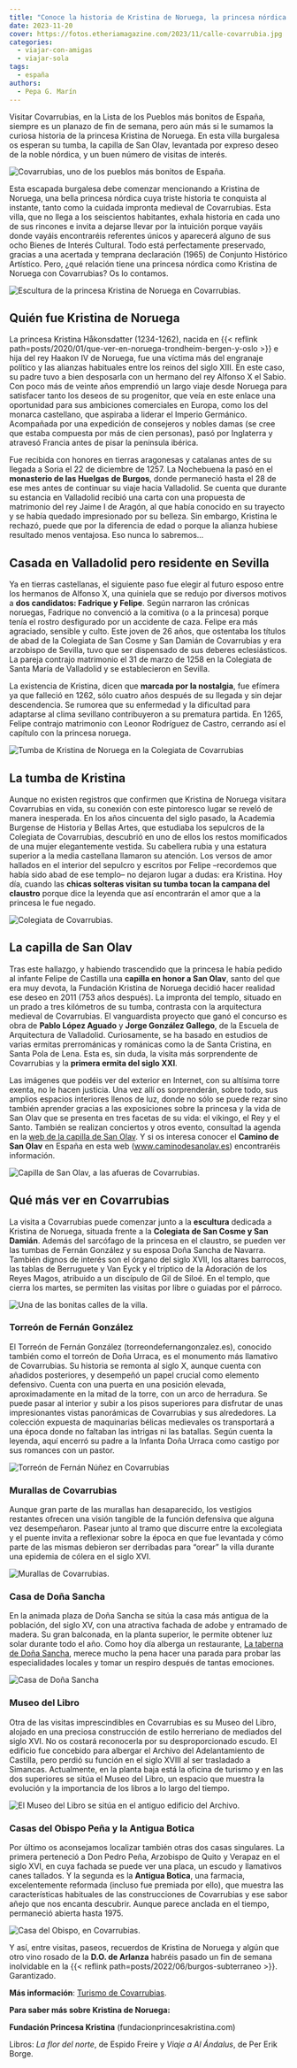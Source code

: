 ```yaml
---
title: "Conoce la historia de Kristina de Noruega, la princesa nórdica que yace en Covarrubias"
date: 2023-11-20
cover: https://fotos.etheriamagazine.com/2023/11/calle-covarrubia.jpg
categories: 
  - viajar-con-amigas
  - viajar-sola
tags: 
  - españa
authors: 
  - Pepa G. Marín
---
```


Visitar Covarrubias, en la Lista de los Pueblos más bonitos de España, siempre es un 
planazo de fin de semana, pero aún más si le sumamos la curiosa historia de la princesa 
Kristina de Noruega. En esta villa burgalesa os esperan su tumba, la capilla de San 
Olav, levantada por expreso deseo de la noble nórdica, y un buen número de visitas de 
interés. 

![Covarrubias, uno de los pueblos más bonitos de España.](https://fotos.etheriamagazine.com/2023/11/covarrubias.jpg "Covarrubias, uno de los pueblos más bonitos de España. © Etheria Magazine")

Esta escapada burgalesa debe comenzar mencionando a Kristina de Noruega, una bella 
princesa nórdica cuya triste historia te conquista al instante, tanto como la cuidada 
impronta medieval de Covarrubias. Esta villa, que no llega a los seiscientos habitantes, 
exhala historia en cada uno de sus rincones e invita a dejarse llevar por la intuición 
porque vayáis donde vayáis encontraréis referentes únicos y aparecerá alguno de sus ocho 
Bienes de Interés Cultural. Todo está perfectamente preservado, gracias a una acertada y 
temprana declaración (1965) de Conjunto Histórico Artístico. Pero, ¿qué relación tiene 
una princesa nórdica como Kristina de Noruega con Covarrubias? Os lo contamos. 

![Escultura de la princesa Kristina de Noruega en Covarrubias.](https://fotos.etheriamagazine.com/2023/11/kristina-noruega-covarrubias.jpg "Escultura de la princesa Kristina de Noruega en Covarrubias. © Etheria Magazine")

## Quién fue Kristina de Noruega

La princesa Kristina Håkonsdatter (1234-1262), nacida en {{< reflink 
path=posts/2020/01/que-ver-en-noruega-trondheim-bergen-y-oslo >}} e hija del rey Haakon 
IV de Noruega, fue una víctima más del engranaje político y las alianzas habituales 
entre los reinos del siglo XIII. En este caso, su padre tuvo a bien desposarla con un 
hermano del rey Alfonso X el Sabio. Con poco más de veinte años emprendió un largo viaje 
desde Noruega para satisfacer tanto los deseos de su progenitor, que veía en este enlace 
una oportunidad para sus ambiciones comerciales en Europa, como los del monarca 
castellano, que aspiraba a liderar el Imperio Germánico. Acompañada por una expedición 
de consejeros y nobles damas (se cree que estaba compuesta por más de cien personas), 
pasó por Inglaterra y atravesó Francia antes de pisar la península ibérica. 

Fue recibida con honores en tierras aragonesas y catalanas antes de su llegada a Soria 
el 22 de diciembre de 1257. La Nochebuena la pasó en el **monasterio de las Huelgas** 
**de Burgos**, donde permaneció hasta el 28 de ese mes antes de continuar su viaje hacia 
Valladolid. Se cuenta que durante su estancia en Valladolid recibió una carta con una 
propuesta de matrimonio del rey Jaime I de Aragón, al que había conocido en su trayecto 
y se había quedado impresionado por su belleza. Sin embargo, Kristina le rechazó, puede 
que por la diferencia de edad o porque la alianza hubiese resultado menos ventajosa. Eso 
nunca lo sabremos... 

## Casada en Valladolid pero residente en Sevilla

Ya en tierras castellanas, el siguiente paso fue elegir al futuro esposo entre los 
hermanos de Alfonso X, una quiniela que se redujo por diversos motivos a **dos 
candidatos: Fadrique y Felipe**. Según narraron las crónicas noruegas, Fadrique no 
convenció a la comitiva (o a la princesa) porque tenía el rostro desfigurado por un 
accidente de caza. Felipe era más agraciado, sensible y culto. Este joven de 26 años, 
que ostentaba los títulos de abad de la Colegiata de San Cosme y San Damián de 
Covarrubias y era arzobispo de Sevilla, tuvo que ser dispensado de sus deberes 
eclesiásticos. La pareja contrajo matrimonio el 31 de marzo de 1258 en la Colegiata de 
Santa María de Valladolid y se establecieron en Sevilla. 

La existencia de Kristina, dicen que **marcada por la nostalgia**, fue efímera ya que 
falleció en 1262, sólo cuatro años después de su llegada y sin dejar descendencia. Se 
rumorea que su enfermedad y la dificultad para adaptarse al clima sevillano 
contribuyeron a su prematura partida. En 1265, Felipe contrajo matrimonio con Leonor 
Rodríguez de Castro, cerrando así el capítulo con la princesa noruega. 

![Tumba de Kristina de Noruega en la Colegiata de Covarrubias](https://fotos.etheriamagazine.com/2023/11/covarrubias-colegiata-tumba-Kristina-wikipedia.jpg "Tumba de Kristina de Noruega en la Colegiata de Covarrubias. © Ecelan CC BY-SA 4.0")

## La tumba de Kristina

Aunque no existen registros que confirmen que Kristina de Noruega visitara Covarrubias 
en vida, su conexión con este pintoresco lugar se reveló de manera inesperada. En los 
años cincuenta del siglo pasado, la Academia Burgense de Historia y Bellas Artes, que 
estudiaba los sepulcros de la Colegiata de Covarrubias, descubrió en uno de ellos los 
restos momificados de una mujer elegantemente vestida. Su cabellera rubia y una estatura 
superior a la media castellana llamaron su atención. Los versos de amor hallados en el 
interior del sepulcro y escritos por Felipe –recordemos que había sido abad de ese 
templo– no dejaron lugar a dudas: era Kristina. Hoy día, cuando las **chicas solteras 
visitan su tumba tocan la campana del claustro** porque dice la leyenda que así 
encontrarán el amor que a la princesa le fue negado. 

![Colegiata de Covarrubias.](https://fotos.etheriamagazine.com/2023/11/colegiata-covarrubias.jpg "Colegiata de Covarrubias. © Etheria Mag.")

## La capilla de San Olav

Tras este hallazgo, y habiendo trascendido que la princesa le había pedido al infante 
Felipe de Castilla una **capilla en honor a San Olav**, santo del que era muy devota, la 
Fundación Kristina de Noruega decidió hacer realidad ese deseo en 2011 (753 años 
después). La impronta del templo, situado en un prado a tres kilómetros de su tumba, 
contrasta con la arquitectura medieval de Covarrubias. El vanguardista proyecto que ganó 
el concurso es obra de **Pablo López Aguado** y **Jorge González Gallego**, de la 
Escuela de Arquitectura de Valladolid. Curiosamente, se ha basado en estudios de varias 
ermitas prerrománicas y románicas como la de Santa Cristina, en Santa Pola de Lena. Esta 
es, sin duda, la visita más sorprendente de Covarrubias y la **primera ermita del siglo 
XXI**. 

Las imágenes que podéis ver del exterior en Internet, con su altísima torre exenta, no 
le hacen justicia. Una vez allí os sorprenderán, sobre todo, sus amplios espacios 
interiores llenos de luz, donde no sólo se puede rezar sino también aprender gracias a 
las exposiciones sobre la princesa y la vida de San Olav que se presenta en tres facetas 
de su vida: el vikingo, el Rey y el Santo. También se realizan conciertos y otros 
evento, consultad la agenda en la [web de la capilla de San 
Olav](https://www.capilladesanolav.com/). Y si os interesa conocer el **Camino de San 
Olav** en España en esta web (www.caminodesanolav.es) encontraréis información. 

![Capilla de San Olav, a las afueras de Covarrubias.](https://fotos.etheriamagazine.com/2023/11/capilla-san-olav-covarrubias.jpg "Capilla de San Olav, en el valle de Lobos, a 3 km de Covarrubias. © Turismo Rural Arlanza")

## Qué más ver en Covarrubias

La visita a Covarrubias puede comenzar junto a la **escultura** dedicada a Kristina de 
Noruega, situada frente a la **Colegiata de San Cosme y San Damián**. Además del 
sarcófago de la princesa en el claustro, se pueden ver las tumbas de Fernán González y 
su esposa Doña Sancha de Navarra. También dignos de interés son el órgano del siglo 
XVII, los altares barrocos, las tablas de Berruguete y Van Eyck y el tríptico de la 
Adoración de los Reyes Magos, atribuido a un discípulo de Gil de Siloé. En el templo, 
que cierra los martes, se permiten las visitas por libre o guiadas por el párroco. 

![Una de las bonitas calles de la villa.](https://fotos.etheriamagazine.com/2023/11/calle-covarrubia.jpg "Una de las bonitas calles de la villa con el Museo del Libro al fondo. © Turismo Covarrubias")

### Torreón de Fernán González

El Torreón de Fernán González (torreondefernangonzalez.es), conocido también como el 
torreón de Doña Urraca, es el monumento más llamativo de Covarrubias. Su historia se 
remonta al siglo X, aunque cuenta con añadidos posteriores, y desempeñó un papel crucial 
como elemento defensivo. Cuenta con una puerta en una posición elevada, aproximadamente 
en la mitad de la torre, con un arco de herradura. Se puede pasar al interior y subir a 
los pisos superiores para disfrutar de unas impresionantes vistas panorámicas de 
Covarrubias y sus alrededores. La colección expuesta de maquinarias bélicas medievales 
os transportará a una época donde no faltaban las intrigas ni las batallas. Según cuenta 
la leyenda, aquí encerró su padre a la Infanta Doña Urraca como castigo por sus romances 
con un pastor. 

![Torreón de Fernán Núñez en Covarrubias](https://fotos.etheriamagazine.com/2023/11/covarrubias-torreon-fernan-nunez.jpg "Crucero y torreón de Fernán Núñez. © Turismo Covarrubias")

### Murallas de Covarrubias

Aunque gran parte de las murallas han desaparecido, los vestigios restantes ofrecen una 
visión tangible de la función defensiva que alguna vez desempeñaron. Pasear junto al 
tramo que discurre entre la excolegiata y el puente invita a reflexionar sobre la época 
en que fue levantada y cómo parte de las mismas debieron ser derribadas para “orear” la 
villa durante una epidemia de cólera en el siglo XVI. 

![Murallas de Covarrubias.](https://fotos.etheriamagazine.com/2023/11/covarrubias-muralla.jpg "Murallas de Covarrubias junto al río Arlanza. © Etheria Mag.")

### Casa de Doña Sancha

En la animada plaza de Doña Sancha se sitúa la casa más antigua de la población, del 
siglo XV, con una atractiva fachada de adobe y entramado de madera. Su gran balconada, 
en la planta superior, le permite obtener luz solar durante todo el año. Como hoy día 
alberga un restaurante, [La taberna de Doña Sancha](https://tabernadonasancha.es/), 
merece mucho la pena hacer una parada para probar las especialidades locales y tomar un 
respiro después de tantas emociones. 

![Casa de Doña Sancha](https://fotos.etheriamagazine.com/2023/11/casa-dona-sancha-covarrubia.jpg "Casa de Doña Sancha. © Turismo Covarrubias")

### Museo del Libro

Otra de las visitas imprescindibles en Covarrubias es su Museo del Libro, alojado en una 
preciosa construcción de estilo herreriano de mediados del siglo XVI. No os costará 
reconocerla por su desproporcionado escudo. El edificio fue concebido para albergar el 
Archivo del Adelantamiento de Castilla, pero perdió su función en el siglo XVIII al ser 
trasladado a Simancas. Actualmente, en la planta baja está la oficina de turismo y en 
las dos superiores se sitúa el Museo del Libro, un espacio que muestra la evolución y la 
importancia de los libros a lo largo del tiempo. 

![El Museo del Libro se sitúa en el antiguo edificio del Archivo.](https://fotos.etheriamagazine.com/2023/11/covarrubias-museo-libro.jpg "El Museo del Libro se sitúa en el antiguo edificio del Archivo. © Etheria Mag.")

### Casas del Obispo Peña y la Antigua Botica

Por último os aconsejamos localizar también otras dos casas singulares. La primera 
perteneció a Don Pedro Peña, Arzobispo de Quito y Verapaz en el siglo XVI, en cuya 
fachada se puede ver una placa, un escudo y llamativos canes tallados. Y la segunda es 
la **Antigua Botica**, una farmacia, excelentemente reformada (incluso fue premiada por 
ello), que muestra las características habituales de las construcciones de Covarrubias y 
ese sabor añejo que nos encanta descubrir. Aunque parece anclada en el tiempo, 
permaneció abierta hasta 1975. 

![Casa del Obispo, en Covarrubias.](https://fotos.etheriamagazine.com/2023/11/casa-obispo-covarrubias.jpg "Casa del Obispo Peña. © Turismo Covarrubias")

Y así, entre visitas, paseos, recuerdos de Kristina de Noruega y algún que otro vino 
rosado de la **D.O. de Arlanza** habréis pasado un fin de semana inolvidable en la {{< 
reflink path=posts/2022/06/burgos-subterraneo >}}. Garantizado. 

**Más información**: [Turismo de Covarrubias](https://covarrubias.es/). 

**Para saber más sobre Kristina de Noruega:** 

**Fundación Princesa Kristina** (fundacionprincesakristina.com) 

Libros: _La flor del norte_, de Espido Freire y _Viaje a Al Ándalus_, de Per Erik Borge.
